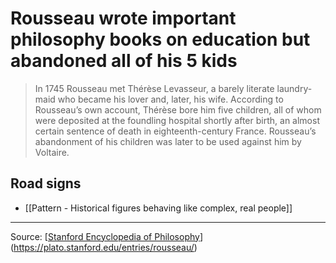 # Rousseau wrote important philosophy books on education but abandoned all of his 5 kids

> In 1745 Rousseau met Thérèse Levasseur, a barely literate laundry-maid who became his lover and, later, his wife. According to Rousseau’s own account, Thérèse bore him five children, all of whom were deposited at the foundling hospital shortly after birth, an almost certain sentence of death in eighteenth-century France. Rousseau’s abandonment of his children was later to be used against him by Voltaire.

## Road signs

- [[Pattern - Historical figures behaving like complex, real people]]

---

Source: [[Stanford Encyclopedia of Philosophy](https://plato.stanford.edu/index.html)](https://plato.stanford.edu/entries/rousseau/)